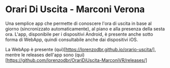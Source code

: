 # Orari Di Uscita - Marconi Verona

Una semplice app che permette di conoscere l'ora di uscita in base al giorno (sincronizzato automaticamente), al piano e alla presenza della sesta ora. L'app, disponibile per i dispositivi Android, è presente anche sotto forma di WebApp, quindi consultabile anche dai dispositivi iOS.

La WebApp è presente (qui)[https://lorenzodbr.github.io/orario-uscita/], mentre le releases dell'app sono (qui)[https://github.com/lorenzodbr/OrariDiUscita-MarconiVR/releases/]
